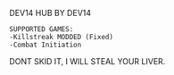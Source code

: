 DEV14 HUB BY DEV14
    
    
    SUPPORTED GAMES:
    -Killstreak MODDED (Fixed)
    -Combat Initiation


DONT SKID IT, I WILL STEAL YOUR LIVER.
